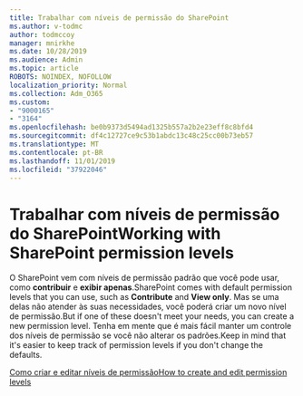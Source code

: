 ```yaml
---
title: Trabalhar com níveis de permissão do SharePoint
ms.author: v-todmc
author: todmccoy
manager: mnirkhe
ms.date: 10/28/2019
ms.audience: Admin
ms.topic: article
ROBOTS: NOINDEX, NOFOLLOW
localization_priority: Normal
ms.collection: Adm_O365
ms.custom:
- "9000165"
- "3164"
ms.openlocfilehash: be0b9373d5494ad1325b557a2b2e23eff8c8bfd4
ms.sourcegitcommit: df4c12727ce9c53b1abdc13c48c25cc00b73eb57
ms.translationtype: MT
ms.contentlocale: pt-BR
ms.lasthandoff: 11/01/2019
ms.locfileid: "37922046"
---
```

# <a name="working-with-sharepoint-permission-levels"></a><span data-ttu-id="346f7-102">Trabalhar com níveis de permissão do SharePoint</span><span class="sxs-lookup"><span data-stu-id="346f7-102">Working with SharePoint permission levels</span></span>

<span data-ttu-id="346f7-103">O SharePoint vem com níveis de permissão padrão que você pode usar, como **contribuir** e **exibir apenas**.</span><span class="sxs-lookup"><span data-stu-id="346f7-103">SharePoint comes with default permission levels that you can use, such as **Contribute** and **View only**.</span></span> <span data-ttu-id="346f7-104">Mas se uma delas não atender às suas necessidades, você poderá criar um novo nível de permissão.</span><span class="sxs-lookup"><span data-stu-id="346f7-104">But if one of these doesn't meet your needs, you can create a new permission level.</span></span> <span data-ttu-id="346f7-105">Tenha em mente que é mais fácil manter um controle dos níveis de permissão se você não alterar os padrões.</span><span class="sxs-lookup"><span data-stu-id="346f7-105">Keep in mind that it's easier to keep track of permission levels if you don't change the defaults.</span></span>

[<span data-ttu-id="346f7-106">Como criar e editar níveis de permissão</span><span class="sxs-lookup"><span data-stu-id="346f7-106">How to create and edit permission levels</span></span>](https://docs.microsoft.com/sharepoint/how-to-create-and-edit-permission-levels)